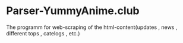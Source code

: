 # Parser-YummyAnime.club
The programm for web-scraping of the html-content(updates , news , different tops ,  catelogs , etc.)
